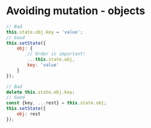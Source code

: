 # Avoiding mutation - objects

```js
// Bad
this.state.obj.key = 'value';
// Good
this.setState({
    obj: {
        // Order is important!
        ...this.state.obj,
        key: 'value'
    }
});
```

```js
// Bad
delete this.state.obj.key;
// Good
const {key, ...rest} = this.state.obj;
this.setState({
    obj: rest
});
```
